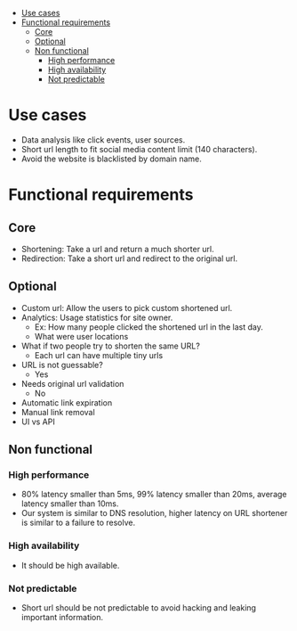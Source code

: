 
- [Use cases](#use-cases)
- [Functional requirements](#functional-requirements)
  - [Core](#core)
  - [Optional](#optional)
  - [Non functional](#non-functional)
    - [High performance](#high-performance)
    - [High availability](#high-availability)
    - [Not predictable](#not-predictable)

# Use cases
* Data analysis like click events, user sources.
* Short url length to fit social media content limit \(140 characters\).
* Avoid the website is blacklisted by domain name.

# Functional requirements
## Core
* Shortening: Take a url and return a much shorter url. 
* Redirection: Take a short url and redirect to the original url. 

## Optional
* Custom url: Allow the users to pick custom shortened url. 
* Analytics: Usage statistics for site owner. 
  * Ex: How many people clicked the shortened url in the last day.
  * What were user locations
* What if two people try to shorten the same URL?
  * Each url can have multiple tiny urls 
* URL is not guessable? 
  * Yes
* Needs original url validation
  * No
* Automatic link expiration
* Manual link removal
* UI vs API

## Non functional

### High performance
* 80% latency smaller than 5ms, 99% latency smaller than 20ms, average latency smaller than 10ms.
* Our system is similar to DNS resolution, higher latency on URL shortener is similar to a failure to resolve. 

### High availability
* It should be high available. 

### Not predictable
* Short url should be not predictable to avoid hacking and leaking important information. 
